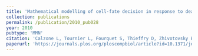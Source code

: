 ```yaml
---
title: 'Mathematical modelling of cell-fate decision in response to death receptor engagement'
collection: publications
permalink: /publication/2010_pub028
year: 2010
pubtype: 'MMN'
citation: 'Calzone L, Tournier L, Fourquet S, Thieffry D, Zhivotovsky B, Barillot E, Zinovyev A. <a href="https://journals.plos.org/ploscompbiol/article?id=10.1371/journal.pcbi.1000702">Mathematical modelling of cell-fate decision in response to death receptor engagement</a>. 2010. <i>PLoS Comput Biol</i> 5;6(3):e1000702'
paperurl: 'https://journals.plos.org/ploscompbiol/article?id=10.1371/journal.pcbi.1000702'
---
```

